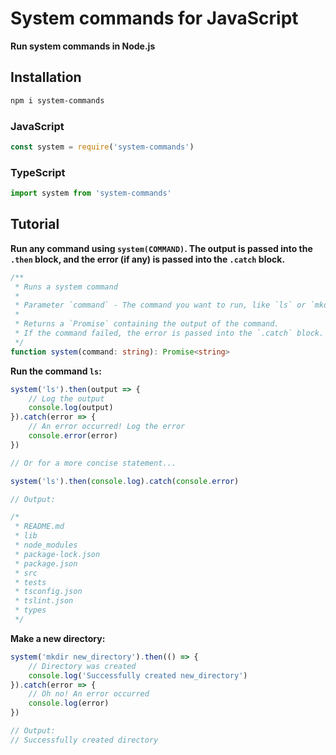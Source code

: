 # **System commands for JavaScript**

**Run system commands in Node.js**

## **Installation**

```bash
npm i system-commands
```

### **JavaScript**

```javascript
const system = require('system-commands')
```

### **TypeScript**

```typescript
import system from 'system-commands'
```

## **Tutorial**

**Run any command using `system(COMMAND)`. The output is passed into the `.then` block, and the error (if any) is passed into the `.catch` block.**

```typescript
/**
 * Runs a system command
 * 
 * Parameter `command` - The command you want to run, like `ls` or `mkdir new_directory`
 * 
 * Returns a `Promise` containing the output of the command.
 * If the command failed, the error is passed into the `.catch` block.
 */
function system(command: string): Promise<string>
```

**Run the command `ls`:**

```typescript
system('ls').then(output => {
	// Log the output
	console.log(output)
}).catch(error => {
	// An error occurred! Log the error
	console.error(error)
})

// Or for a more concise statement...

system('ls').then(console.log).catch(console.error)

// Output:

/*
 * README.md
 * lib
 * node_modules
 * package-lock.json
 * package.json
 * src
 * tests
 * tsconfig.json
 * tslint.json
 * types
 */
```

**Make a new directory:**

```typescript
system('mkdir new_directory').then(() => {
	// Directory was created
	console.log('Successfully created new_directory')
}).catch(error => {
	// Oh no! An error occurred
	console.log(error)
})

// Output:
// Successfully created directory
```